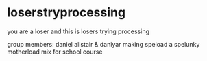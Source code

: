 loserstryprocessing
===================

you are a loser and this is losers trying processing

group members: daniel alistair & daniyar
making speload a spelunky motherload mix
for school course
